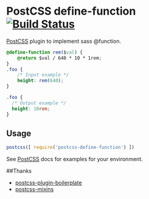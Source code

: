 # PostCSS define-function [![Build Status][ci-img]][ci]

[PostCSS] plugin to implement sass @function.

[PostCSS]: https://github.com/postcss/postcss
[ci-img]:  https://travis-ci.org/titancat/postcss-define-function.svg
[ci]:      https://travis-ci.org/titancat/postcss-define-function

```css
@define-function rem($val) {
    @return $val / 640 * 10 * 1rem;
}
.foo {
    /* Input example */
    height: rem(640);
}
```

```css
.foo {
  /* Output example */
  height: 10rem;
}
```

## Usage

```js
postcss([ require('postcss-define-function') ])
```

See [PostCSS] docs for examples for your environment.

##Thanks

- [postcss-plugin-boilerplate](https://github.com/postcss/postcss-plugin-boilerplate)
- [postcss-mixins](https://github.com/postcss/postcss-mixins)
